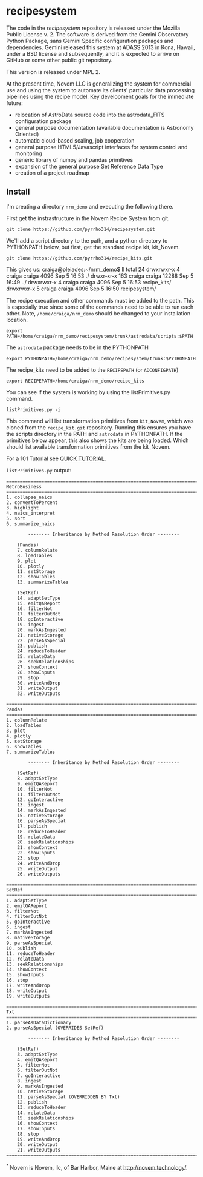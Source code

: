 recipesystem
============

The code in the *recipesystem* repository is released under the Mozilla Public License v. 2. The software is derived from the Gemini Observatory Python Package, sans Gemini Specific configuration packages and dependencies. Gemini released this system at ADASS 2013 in Kona, Hawaii, under a BSD license and subsequently, and it is expected to arrive on GitHub or some other public git repository.

This version is released under MPL 2. 

At the present time, Novem LLC is generalizing the system for commercial use and using the system to automate its clients' particular data processing pipelines using the recipe model. Key development goals for the immediate future:

* relocation of AstroData source code into the astrodata_FITS configuration package
* general purpose documentation (available documentation is Astronomy Oriented)
* automatic cloud-based scaling, job cooperation
* general purpose HTML5/Javascript interfaces for system control and monitoring
* generic library of numpy and pandas primitives
* expansion of the general purpose Set Reference Data Type
* creation of a project roadmap

Install
-------

I'm creating a directory `nrm_demo` and executing the following there.

First get the instrastructure in the Novem Recipe System from git.

    git clone https://github.com/pyrrho314/recipesystem.git

We'll add a script directory to the path, and a python directory to PYTHONPATH below, but first, get the standard recipe kit, kit_Novem.

    git clone https://github.com/pyrrho314/recipe_kits.git
    
This gives us:
    craiga@pleiades:~/nrm_demo$ ll
    total 24
    drwxrwxr-x   4 craiga craiga  4096 Sep  5 16:53 ./
    drwxr-xr-x 163 craiga craiga 12288 Sep  5 16:49 ../
    drwxrwxr-x   4 craiga craiga  4096 Sep  5 16:53 recipe_kits/
    drwxrwxr-x   5 craiga craiga  4096 Sep  5 16:50 recipesystem/

The recipe execution and other commands must be added to the path. This is especially true since some of the commands need to be able to run each other. Note, `/home/craiga/nrm_demo` should be changed to your installation location.

    export PATH=/home/craiga/nrm_demo/recipesystem/trunk/astrodata/scripts:$PATH

The `astrodata` package needs to be in the PYTHONPATH

    export PYTHONPATH=/home/craiga/nrm_demo/recipesystem/trunk:$PYTHONPATH
    
The recipe_kits need to be added to the `RECIPEPATH` (or `ADCONFIGPATH`)

    export RECIPEPATH=/home/craiga/nrm_demo/recipe_kits
    
You can see if the system is working by using the listPrimitives.py command.

    listPrimitives.py -i
    
This command will list transformation primitives from `kit_Novem`, which was cloned from the `recipe_kit.git` repository. Running this ensures you have the scripts directory in the PATH and `astrodata` in PYTHONPATH. If the primitives below appear, this also shows the kits are being loaded. Which should list available transformation primitives from the kit_Novem.

For a 101 Tutorial see [QUICK TUTORIAL](../../QUICK_TOTORIAL.md).


`listPrimitives.py` output:

```
===============================================================================
MetroBusiness 
===============================================================================
1. collapse_naics
2. convertToPercent
3. highlight
4. naics_interpret
5. sort
6. summarize_naics

        -------- Inheritance by Method Resolution Order --------

    (Pandas)
    7. columnRelate
    8. loadTables
    9. plot
    10. plotly
    11. setStorage
    12. showTables
    13. summarizeTables

    (SetRef)
    14. adaptSetType
    15. emitQAReport
    16. filterNot
    17. filterOutNot
    18. goInteractive
    19. ingest
    20. markAsIngested
    21. nativeStorage
    22. parseAsSpecial
    23. publish
    24. reduceToHeader
    25. relateData
    26. seekRelationships
    27. showContext
    28. showInputs
    29. stop
    30. writeAndDrop
    31. writeOutput
    32. writeOutputs

===============================================================================
Pandas 
===============================================================================
1. columnRelate
2. loadTables
3. plot
4. plotly
5. setStorage
6. showTables
7. summarizeTables

        -------- Inheritance by Method Resolution Order --------

    (SetRef)
    8. adaptSetType
    9. emitQAReport
    10. filterNot
    11. filterOutNot
    12. goInteractive
    13. ingest
    14. markAsIngested
    15. nativeStorage
    16. parseAsSpecial
    17. publish
    18. reduceToHeader
    19. relateData
    20. seekRelationships
    21. showContext
    22. showInputs
    23. stop
    24. writeAndDrop
    25. writeOutput
    26. writeOutputs

===============================================================================
SetRef 
===============================================================================
1. adaptSetType
2. emitQAReport
3. filterNot
4. filterOutNot
5. goInteractive
6. ingest
7. markAsIngested
8. nativeStorage
9. parseAsSpecial
10. publish
11. reduceToHeader
12. relateData
13. seekRelationships
14. showContext
15. showInputs
16. stop
17. writeAndDrop
18. writeOutput
19. writeOutputs

===============================================================================
Txt 
===============================================================================
1. parseAsDataDictionary
2. parseAsSpecial (OVERRIDES SetRef)

        -------- Inheritance by Method Resolution Order --------

    (SetRef)
    3. adaptSetType
    4. emitQAReport
    5. filterNot
    6. filterOutNot
    7. goInteractive
    8. ingest
    9. markAsIngested
    10. nativeStorage
    11. parseAsSpecial (OVERRIDDEN BY Txt)
    12. publish
    13. reduceToHeader
    14. relateData
    15. seekRelationships
    16. showContext
    17. showInputs
    18. stop
    19. writeAndDrop
    20. writeOutput
    21. writeOutputs
===============================================================================

```


<sup>*</sup> Novem is Novem, llc, of Bar Harbor, Maine at http://novem.technology/.
